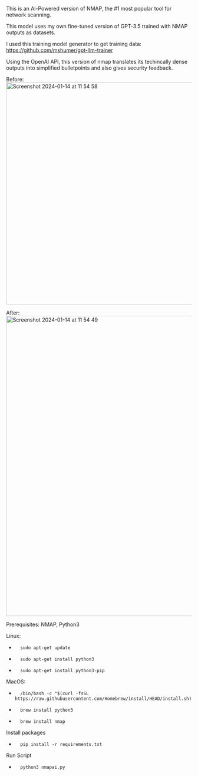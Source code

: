 This is an Ai-Powered version of NMAP, the #1 most popular tool for network scanning. 

This model uses my own fine-tuned version of GPT-3.5 trained with NMAP outputs as datasets. 

I used this training model generator to get training data: https://github.com/mshumer/gpt-llm-trainer

Using the OpenAI API, this version of nmap translates its techincally dense outputs into simplified bulletpoints and also gives security feedback. 

Before:
<img width="602" alt="Screenshot 2024-01-14 at 11 54 58" src="https://github.com/ronantakizawa/nmap.ai/assets/71115970/4783a914-c10b-4680-b622-a7e55460c13f">


After:
<img width="814" alt="Screenshot 2024-01-14 at 11 54 49" src="https://github.com/ronantakizawa/nmap.ai/assets/71115970/e0f09ee7-f435-479f-9ad0-034218d52300">



Prerequisites: NMAP, Python3

Linux:

-       sudo apt-get update
-       sudo apt-get install python3
-       sudo apt-get install python3-pip

MacOS:
-       /bin/bash -c "$(curl -fsSL https://raw.githubusercontent.com/Homebrew/install/HEAD/install.sh)"
-       brew install python3
-       brew install nmap

Install packages
-       pip install -r requirements.txt

Run Script
-       python3 nmapai.py

